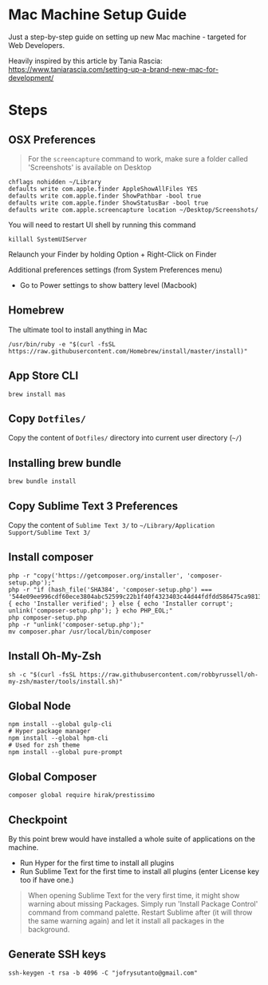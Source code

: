 # Mac Machine Setup Guide

Just a step-by-step guide on setting up new Mac machine - targeted for Web Developers.

Heavily inspired by this article by Tania Rascia: https://www.taniarascia.com/setting-up-a-brand-new-mac-for-development/

# Steps

## OSX Preferences

> For the `screencapture` command to work, make sure a folder called 'Screenshots' is available on Desktop

```
chflags nohidden ~/Library
defaults write com.apple.finder AppleShowAllFiles YES
defaults write com.apple.finder ShowPathbar -bool true
defaults write com.apple.finder ShowStatusBar -bool true
defaults write com.apple.screencapture location ~/Desktop/Screenshots/
```

You will need to restart UI shell by running this command
```
killall SystemUIServer
```

Relaunch your Finder by holding Option + Right-Click on Finder

Additional preferences settings (from System Preferences menu)
- Go to Power settings to show battery level (Macbook)

## Homebrew

The ultimate tool to install anything in Mac

```
/usr/bin/ruby -e "$(curl -fsSL https://raw.githubusercontent.com/Homebrew/install/master/install)"
```

## App Store CLI

```
brew install mas
```

## Copy `Dotfiles/`

Copy the content of `Dotfiles/` directory into current user directory (`~/`)

## Installing brew bundle

```
brew bundle install
```

## Copy Sublime Text 3 Preferences

Copy the content of `Sublime Text 3/` to `~/Library/Application Support/Sublime Text 3/`

## Install composer

```
php -r "copy('https://getcomposer.org/installer', 'composer-setup.php');"
php -r "if (hash_file('SHA384', 'composer-setup.php') === '544e09ee996cdf60ece3804abc52599c22b1f40f4323403c44d44fdfdd586475ca9813a858088ffbc1f233e9b180f061') { echo 'Installer verified'; } else { echo 'Installer corrupt'; unlink('composer-setup.php'); } echo PHP_EOL;"
php composer-setup.php
php -r "unlink('composer-setup.php');"
mv composer.phar /usr/local/bin/composer
```

## Install Oh-My-Zsh

```
sh -c "$(curl -fsSL https://raw.githubusercontent.com/robbyrussell/oh-my-zsh/master/tools/install.sh)"
```

## Global Node

```
npm install --global gulp-cli
# Hyper package manager
npm install --global hpm-cli
# Used for zsh theme
npm install --global pure-prompt
```

## Global Composer

```
composer global require hirak/prestissimo
```

## Checkpoint

By this point brew would have installed a whole suite of applications on the machine.

- Run Hyper for the first time to install all plugins
- Run Sublime Text for the first time to install all plugins (enter License key too if have one.)

> When opening Sublime Text for the very first time, it might show warning about missing Packages. Simply run 'Install Package Control' command from command palette. Restart Sublime after (it will throw the same warning again) and let it install all packages in the background.

## Generate SSH keys

```
ssh-keygen -t rsa -b 4096 -C "jofrysutanto@gmail.com"
```
